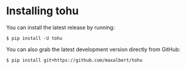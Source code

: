 # Installing tohu

You can install the latest release by running:
```
$ pip install -U tohu
```

You can also grab the latest development version directly from GitHub:
```
$ pip install git+https://github.com/maxalbert/tohu
```
